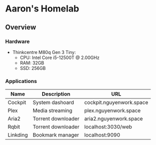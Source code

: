 # Aaron's Homelab

## Overview

### Hardware

- Thinkcentre M80q Gen 3 Tiny:
  - CPU: Intel Core i5-12500T @ 2.00GHz
  - RAM: 32GB
  - SSD: 256GB

### Applications

| Name     | Description        | URL                      |
| -------- | ------------------ | ------------------------ |
| Cockpit  | System dashoard    | cockpit.nguyenwork.space |
| Plex     | Media streaming    | plex.nguyenwork.space    |
| Aria2    | Torrent downloader | aria2.nguyenwork.space   |
| Rqbit    | Torrent downloader | localhost:3030/web       |
| Linkding | Bookmark manager   | localhost:9090           |
